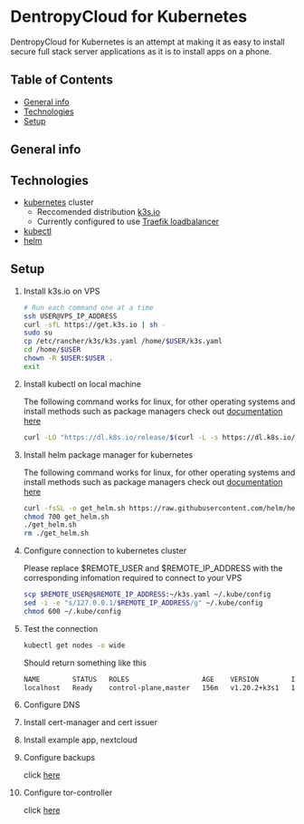 # DentropyCloud for Kubernetes

DentropyCloud for Kubernetes is an attempt at making it as easy to install secure full stack server applications as it is to install apps on a phone.

## Table of Contents

* [General info](##General-info)
* [Technologies](##Technologies)
* [Setup](##Setup)

## General info



## Technologies

* [kubernetes](https://kubernetes.io/docs/home/) cluster
    * Reccomended distribution [k3s.io](https://k3s.io/)
    * Currently configured to use [Traefik loadbalancer](https://doc.traefik.io/traefik/v1.7/user-guide/kubernetes/)
* [kubectl](https://kubernetes.io/docs/tasks/tools/install-kubectl/)
* [helm](https://helm.sh/docs/intro/install/)

## Setup

1. Install k3s.io on VPS

    ``` bash
    # Run each command one at a time
    ssh USER@VPS_IP_ADDRESS
    curl -sfL https://get.k3s.io | sh -
    sudo su
    cp /etc/rancher/k3s/k3s.yaml /home/$USER/k3s.yaml
    cd /home/$USER
    chown -R $USER:$USER .
    exit
    ```

2. Install kubectl on local machine

    The following command works for linux, for other operating systems and install methods such as package managers check out [documentation here](https://kubernetes.io/docs/tasks/tools/install-kubectl/)

    ``` bash
    curl -LO "https://dl.k8s.io/release/$(curl -L -s https://dl.k8s.io/release/stable.txt)/bin/linux/amd64/kubectl"
    ```

3. Install helm package manager for kubernetes

    The following command works for linux, for other operating systems and install methods such as package managers check out [documentation here](https://helm.sh/docs/intro/install/)
    
    ``` bash
    curl -fsSL -o get_helm.sh https://raw.githubusercontent.com/helm/helm/master/scripts/get-helm-3
    chmod 700 get_helm.sh
    ./get_helm.sh
    rm ./get_helm.sh
    ```

4. Configure connection to kubernetes cluster

    Please replace $REMOTE_USER and $REMOTE_IP_ADDRESS with the corresponding infomation required to connect to your VPS
    ``` bash
    scp $REMOTE_USER@$REMOTE_IP_ADDRESS:~/k3s.yaml ~/.kube/config
    sed -i -e "s/127.0.0.1/$REMOTE_IP_ADDRESS/g" ~/.kube/config
    chmod 600 ~/.kube/config
    ```

5. Test the connection

    ``` bash
    kubectl get nodes -o wide
    ```

    Should return something like this

    ``` bash
    NAME        STATUS   ROLES                  AGE    VERSION        INTERNAL-IP      EXTERNAL-IP   OS-IMAGE             KERNEL-VERSION     CONTAINER-RUNTIME
    localhost   Ready    control-plane,master   156m   v1.20.2+k3s1   172.105.22.152   <none>        Ubuntu 20.04.1 LTS   5.4.0-65-generic   containerd://1.4.3-k3s1
    ```


6. Configure DNS

7. Install cert-manager and cert issuer

8. Install example app, nextcloud

9. Configure backups

    click [here](./docs/backups.md)

10. Configure tor-controller

    click [here](./docs/tor-controller.md)